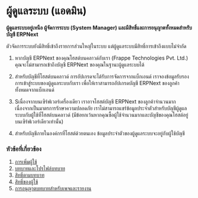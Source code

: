 <!-- add-breadcrumbs -->
# ผู้ดูแลระบบ (แอดมิน)

**ผู้ดูแลระบบอยู่เหนือ ผู้จัดการระบบ (System Manager) และมีสิทธิ์และการอนุญาตทั้งหมดสำหรับบัญชี ERPNext**

ตัวจัดการระบบยังมีสิทธิ์เข้าถึงรายการส่วนใหญ่ในระบบ แต่ผู้ดูแลระบบมีสิทธิ์การเข้าถึงแบบไม่จำกัด

1. หากบัญชี ERPNext ของคุณโฮสต์บนคลาวด์กับเรา (Frappe Technologies Pvt. Ltd.) คุณจะไม่สามารถเข้าถึงบัญชี ERPNext ของคุณในฐานะผู้ดูแลระบบได้ 

1.  สำหรับบัญชีที่โฮสต์บนคลาวด์ การอัปเกรดจะได้รับการจัดการจากแบ็กเอนด์ เราจองข้อมูลรับรองการเข้าสู่ระบบของผู้ดูแลระบบกับเรา เพื่อให้เราสามารถอัปเกรดบัญชี ERPNext ของลูกค้าทั้งหมดจากแบ็กเอนด์ 

1.  Sเนื่องจากบนเซิร์ฟเวอร์เครื่องเดียว เราอาจโฮสต์บัญชี ERPNext ของลูกค้าจำนวนมาก เนื่องจากเป็นมาตรการรักษาความปลอดภัย เราไม่สามารถแชร์ข้อมูลประจำตัวสำหรับบัญชีผู้ดูแลระบบกับผู้ใช้ที่โฮสต์บนคลาวด์ (มีข้อยกเว้นหากคุณซื้อผู้ใช้จำนวนมากและบัญชีของคุณโฮสต์อยู่บนเซิร์ฟเวอร์เดียวเท่านั้น)

1. สำหรับบัญชีภายในองค์กรที่โฮสต์ด้วยตนเอง ข้อมูลประจำตัวของผู้ดูแลระบบจะอยู่กับผู้ใช้บัญชี

### หัวข้อที่เกี่ยวข้อง
1. [การเพิ่มผู้ใช้](/docs/user/manual/th/setting-up/users-and-permissions/adding-users)
1. [บทบาทและโปรไฟล์บทบาท](/docs/user/manual/th/setting-up/users-and-permissions/role-and-role-profile)
1. [สิทธิ์ตามบทบาท](/docs/user/manual/th/setting-up/users-and-permissions/role-based-permissions)
1. [สิทธิ์ของผู้ใช้](/docs/user/manual/th/setting-up/users-and-permissions/user-permissions)
1. [การอนุญาตบทบาทสำหรับเพจและรายงาน](/docs/user/manual/th/setting-up/users-and-permissions/role-permission-for-page-and-report)
